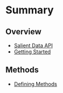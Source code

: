 # Summary

## Overview

* [Salient Data API](README.md)
* [Getting Started](getting-started.md)

## Methods

* [Defining Methods](methods.md)

